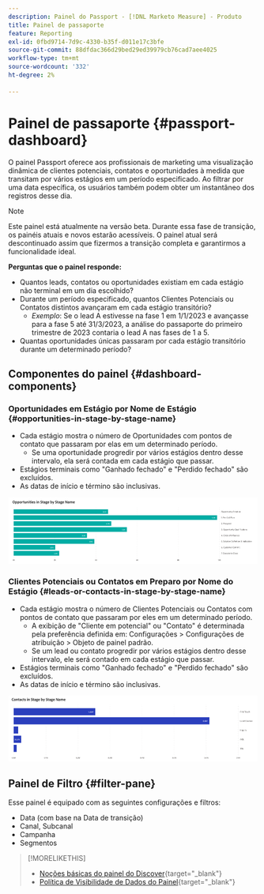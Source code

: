 ```yaml
---
description: Painel do Passport - [!DNL Marketo Measure] - Produto
title: Painel de passaporte
feature: Reporting
exl-id: 0fbd9714-7d9c-4330-b35f-d011e17c3bfe
source-git-commit: 88dfdac366d29bed29ed39979cb76cad7aee4025
workflow-type: tm+mt
source-wordcount: '332'
ht-degree: 2%

---
```


# Painel de passaporte {#passport-dashboard}

O painel Passport oferece aos profissionais de marketing uma visualização dinâmica de clientes potenciais, contatos e oportunidades à medida que transitam por vários estágios em um período especificado. Ao filtrar por uma data específica, os usuários também podem obter um instantâneo dos registros desse dia.

>[!NOTE]
>
>Este painel está atualmente na versão beta. Durante essa fase de transição, os painéis atuais e novos estarão acessíveis. O painel atual será descontinuado assim que fizermos a transição completa e garantirmos a funcionalidade ideal.

**Perguntas que o painel responde:**

* Quantos leads, contatos ou oportunidades existiam em cada estágio não terminal em um dia escolhido?
* Durante um período especificado, quantos Clientes Potenciais ou Contatos distintos avançaram em cada estágio transitório?
   * _Exemplo_: Se o lead A estivesse na fase 1 em 1/1/2023 e avançasse para a fase 5 até 31/3/2023, a análise do passaporte do primeiro trimestre de 2023 contaria o lead A nas fases de 1 a 5.
* Quantas oportunidades únicas passaram por cada estágio transitório durante um determinado período?

## Componentes do painel {#dashboard-components}

### Oportunidades em Estágio por Nome de Estágio {#opportunities-in-stage-by-stage-name}

* Cada estágio mostra o número de Oportunidades com pontos de contato que passaram por elas em um determinado período.
   * Se uma oportunidade progredir por vários estágios dentro desse intervalo, ela será contada em cada estágio que passar.
* Estágios terminais como &quot;Ganhado fechado&quot; e &quot;Perdido fechado&quot; são excluídos.
* As datas de início e término são inclusivas.

![](assets/passport-dashboard-1.png)

### Clientes Potenciais ou Contatos em Preparo por Nome do Estágio {#leads-or-contacts-in-stage-by-stage-name}

* Cada estágio mostra o número de Clientes Potenciais ou Contatos com pontos de contato que passaram por eles em um determinado período.
   * A exibição de &quot;Cliente em potencial&quot; ou &quot;Contato&quot; é determinada pela preferência definida em: Configurações > Configurações de atribuição > Objeto de painel padrão.
   * Se um lead ou contato progredir por vários estágios dentro desse intervalo, ele será contado em cada estágio que passar.
* Estágios terminais como &quot;Ganhado fechado&quot; e &quot;Perdido fechado&quot; são excluídos.
* As datas de início e término são inclusivas.

![](assets/passport-dashboard-2.png)

## Painel de Filtro {#filter-pane}

Esse painel é equipado com as seguintes configurações e filtros:

* Data (com base na Data de transição)
* Canal, Subcanal
* Campanha
* Segmentos

>[!MORELIKETHIS]
>
>* [Noções básicas do painel do Discover](/help/marketo-measure-discover-ui/dashboards/discover-dashboard-basics.md){target="_blank"}
>* [Política de Visibilidade de Dados do Painel](/help/marketo-measure-discover-ui/dashboards/dashboard-data-visibility-policy.md){target="_blank"}
